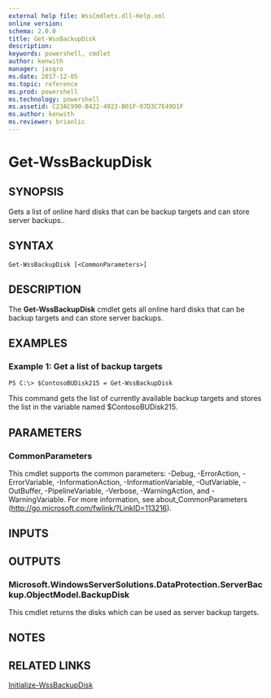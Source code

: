 ```yaml
---
external help file: WssCmdlets.dll-Help.xml
online version: 
schema: 2.0.0
title: Get-WssBackupDisk
description: 
keywords: powershell, cmdlet
author: kenwith
manager: jasgro
ms.date: 2017-12-05
ms.topic: reference
ms.prod: powershell
ms.technology: powershell
ms.assetid: C23AC990-B422-4923-B01F-07D3C7E49D1F
ms.author: kenwith
ms.reviewer: brianlic
---
```


# Get-WssBackupDisk

## SYNOPSIS
Gets a list of online hard disks that can be backup targets and can store server backups..

## SYNTAX

```
Get-WssBackupDisk [<CommonParameters>]
```

## DESCRIPTION
The **Get-WssBackupDisk** cmdlet gets all online hard disks that can be  backup targets and can store server backups.

## EXAMPLES

### Example 1: Get a list of backup targets
```
PS C:\> $ContosoBUDisk215 = Get-WssBackupDisk
```

This command gets the list of currently available backup targets and stores the list in the variable named $ContosoBUDisk215.

## PARAMETERS

### CommonParameters
This cmdlet supports the common parameters: -Debug, -ErrorAction, -ErrorVariable, -InformationAction, -InformationVariable, -OutVariable, -OutBuffer, -PipelineVariable, -Verbose, -WarningAction, and -WarningVariable. For more information, see about_CommonParameters (http://go.microsoft.com/fwlink/?LinkID=113216).

## INPUTS

## OUTPUTS

### Microsoft.WindowsServerSolutions.DataProtection.ServerBackup.ObjectModel.BackupDisk
This cmdlet returns the disks which can be used as server backup targets.

## NOTES

## RELATED LINKS

[Initialize-WssBackupDisk](./Initialize-WssBackupDisk.md)

